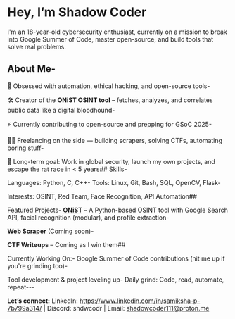 
# Hey, I’m Shadow Coder

I'm an 18-year-old cybersecurity enthusiast, currently on a mission to break into Google Summer of Code, master open-source, and build tools that solve real problems.

## About Me- 

🧠 Obsessed with automation, ethical hacking, and open-source tools-

🛠️ Creator of the **ONiST OSINT tool** – fetches, analyzes, and correlates public data like a digital bloodhound- 

⚡ Currently contributing to open-source and prepping for GSoC 2025- 

🧑‍💻 Freelancing on the side — building scrapers, solving CTFs, automating boring stuff- 

🎯 Long-term goal: Work in global security, launch my own projects, and escape the rat race in < 5 years## Skills- 

Languages: Python, C, C++- Tools: Linux, Git, Bash, SQL, OpenCV, Flask- 

Interests: OSINT, Red Team, Face Recognition, API Automation## 

Featured Projects- **[ONiST](https://github.com/yourusername/onist)** – A Python-based OSINT tool with Google Search API, facial recognition (modular), and profile extraction- 

**Web Scraper** (Coming soon)- 

**CTF Writeups** – Coming as I win them## 

Currently Working On:- Google Summer of Code contributions (hit me up if you're grinding too)- 

Tool development & project leveling up- Daily grind: Code, read, automate, repeat---


**Let’s connect:**  LinkedIn: https://www.linkedin.com/in/samiksha-p-7b799a314/ | Discord: shdwcodr | Email:  shadowcoder111@proton.me
<!--
**shdwcodr/shdwcodr** is a ✨ _special_ ✨ repository because its `README.md` (this file) appears on your GitHub profile.

Here are some ideas to get you started:

- 🔭 I’m currently working on ...
- 🌱 I’m currently learning ...
- 👯 I’m looking to collaborate on ...
- 🤔 I’m looking for help with ...
- 💬 Ask me about ...
- 📫 How to reach me: ...
- 😄 Pronouns: ...
- ⚡ Fun fact: ...
-->
